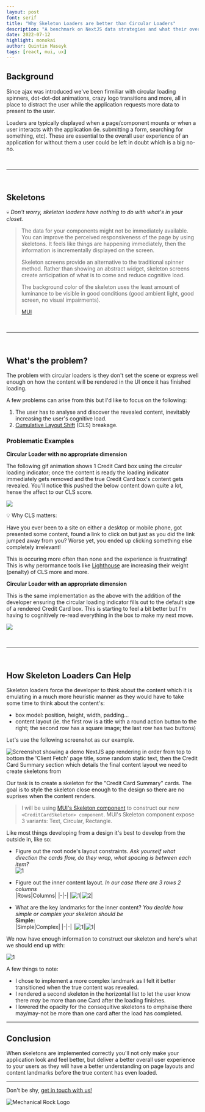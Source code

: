 ```yaml
---
layout: post
font: serif
title: "Why Skeleton Loaders are better than Circular Loaders"
description: "A benchmark on NextJS data strategies and what their overall UX impacts are."
date: 2022-07-12
highlight: monokai
author: Quintin Maseyk
tags: [react, mui, ux]
---
```


## Background

Since ajax was introduced we've been firmiliar with circular loading spinners, dot-dot-dot animations, crazy logo transitions and more, all in place to distract the user while the application requests more data to present to the user.

Loaders are typically displayed when a page/component mounts or when a user interacts with the application (ie. submitting a form, searching for something, etc). These are essential to the overall user experience of an application for without them a user could be left in doubt which is a big no-no.

<br />

---

<br />

## Skeletons

:skull:
_Don't worry, skeleton loaders have nothing to do with what's in your closet._

> The data for your components might not be immediately available. You can improve the perceived responsiveness of the page by using skeletons. It feels like things are happening immediately, then the information is incrementally displayed on the screen.
>
> Skeleton screens provide an alternative to the traditional spinner method. Rather than showing an abstract widget, skeleton screens create anticipation of what is to come and reduce cognitive load.
>
> The background color of the skeleton uses the least amount of luminance to be visible in good conditions (good ambient light, good screen, no visual impairments).
>
> [MUI](https://mui.com/material-ui/react-skeleton/)

<br />

---

<br />

## What's the problem?

The problem with circular loaders is they don't set the scene or express well enough on how the content will be rendered in the UI once it has finished loading.

A few problems can arise from this but I'd like to focus on the following:

1. The user has to analyse and discover the revealed content, inevitably increasing the user's cognitive load.
2. [Cumulative Layout Shift](https://web.dev/optimize-cls/) (CLS) breakage.

### Problematic Examples

**Circular Loader with no appropriate dimension**

The following gif animation shows 1 Credit Card box using the circular loading indicator; once the content is ready the loading indicator immediately gets removed and the true Credit Card box's content gets revealed. You'll notice this pushed the below content down quite a lot, hense the affect to our CLS score.

![](/img/skeleton-loaders/circular-no-height.gif)


:bulb: Why CLS matters:

Have you ever been to a site on either a desktop or mobile phone, got presented some content, found a link to click on but just as you did the link jumped away from you? Worse yet, you ended up clicking something else completely irrelevant!

This is occuring more often than none and the experience is frustrating! This is why perormance tools like [Lighthouse](https://web.dev/performance-scoring/) are increasing their weight (penalty) of CLS more and more.


**Circular Loader with an appropriate dimension**

This is the same implementation as the above with the addition of the developer ensuring the circular loading indicator fills out to the default size of a rendered Credit Card box.
This is starting to feel a bit better but I'm having to cognitively re-read everything in the box to make my next move.

![](/img/skeleton-loaders/circular-with-measured-box.gif)

<br />

---

<br />


## How Skeleton Loaders Can Help

Skeleton loaders force the developer to think about the content which it is emulating in a much more heuristic manner as they would have to take some time to think about the content's:

* box model: position, height, width, padding...
* content layout (ie. the first row is a title with a round action button to the right; the second row has a square image; the last row has two buttons)

Let's use the following screenshot as our example.

![Screenshot showing a demo NextJS app rendering in order from top to bottom the 'Client Fetch' page title, some random static text, then the Credit Card Summary section which details the final content layout we need to create skeletons from](/img/skeleton-loaders/screenshot-credit-card-summary.png)

Our task is to create a skeleton for the "Credit Card Summary" cards. The goal is to style the skeleton close enough to the design so there are no suprises when the content renders.

> I will be using [MUI's Skeleton component](https://mui.com/material-ui/react-skeleton/) to construct our new `<CreditCardSkeleton> component`. MUI's Skeleton component expose 3 variants: Text, Circular, Rectangle.

Like most things developing from a design it's best to develop from the outside in, like so:

* Figure out the root node's layout constraints. _Ask yourself what direction the cards flow, do they wrap, what spacing is between each item?_
  <br />
  ![1](/img/skeleton-loaders/card-layout.jpg)

* Figure out the inner content layout. _In our case there are 3 rows 2 columns_<br />
  |Rows|Columns|
  |-|-|
  |![1](/img/skeleton-loaders/card-breakdown-rows.jpg)|![2](/img/skeleton-loaders/card-breakdown-columns.jpg)|


* What are the key landmarks for the inner content? _You decide how simple or complex your skeleton should be_<br />
  __Simple:__<br />
  |Simple|Complex|
  |-|-|
  |![1](/img/skeleton-loaders/card-breakdown-landmark-simple.jpg)|![1](/img/skeleton-loaders/card-breakdown-landmarks.jpg)|

We now have enough information to construct our skeleton and here's what we should end up with:

![1](/img/skeleton-loaders/skeleton.gif)

A few things to note:

* I chose to implement a more complex landmark as I felt it better transitioned when the true content was revealed.
* I rendered a second skeleton in the horizontal list to let the user know there _may_ be more than one Card after the loading finishes.
* I lowered the opacity for the consequitive skeletons to emphaise there may/may-not be more than one card after the load has completed.

---

## Conclusion

When skeletons are implemented correctly you'll not only make your application look and feel better, but deliver a better overall user experience to your users as they will have a better understanding on page layouts and content landmarks before the true content has even loaded.


<!--
## Cumulative Layout Shift (CLS)

Have you ever been to a site on either a desktop or mobile phone, got presented some content, found a link to click on but just as you did the link jumped away from you? This is occuring more often than none and the experience is frustrating!

> :bulb:
> This is why perormance tools like [Lighthouse](https://web.dev/performance-scoring/) are increasing their weight (penalty) of CLS more and more.

The cause for CLS can be caused by many things:

* You simply didn't supply a width/height to an image, so once it finished loading the binary image size took place and shifts the content around.
* You display a loading spinner inside of a box, once the content loads in the box it grows the box's dimension, thus, shifting content around it from its original reading position.

The above won't neccessarily be solved by implementing skeleton loaders, but by implementing skeleton loaders you're getting closer to the mark. -->




---

Don't be shy, [get in touch with us!](https://www.mechanicalrock.io/lets-get-started)

![Mechanical Rock Logo](/img/mr-logo-dark-landscape.jpg)
